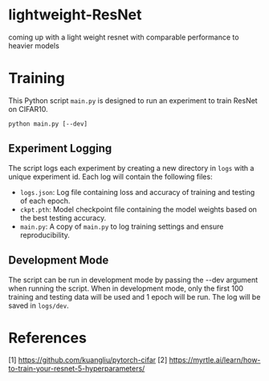 # lightweight-ResNet
coming up with a light weight resnet with comparable performance to heavier models

# Training

This Python script `main.py` is designed to run an experiment to train ResNet on CIFAR10.
```
python main.py [--dev]
```

## Experiment Logging
The script logs each experiment by creating a new directory in `logs` with a unique experiment id.
Each log will contain the following files:
- `logs.json`: Log file containing loss and accuracy of training and testing of each epoch.
- `ckpt.pth`: Model checkpoint file containing the model weights based on the best testing accuracy.
- `main.py`: A copy of `main.py` to log training settings and ensure reproducibility.

## Development Mode
The script can be run in development mode by passing the --dev argument when running the script.
When in development mode, only the first 100 training and testing data will be used and 1 epoch will be run.
The log will be saved in `logs/dev`.


# References
[1] https://github.com/kuangliu/pytorch-cifar
[2] https://myrtle.ai/learn/how-to-train-your-resnet-5-hyperparameters/
